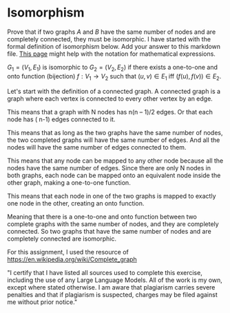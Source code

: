 # Isomorphism

Prove that if two graphs $A$ and $B$ have the same number of nodes and are
completely connected, they must be isomorphic. I have started with the formal
definition of isomorphism below. Add your answer to this markdown file. [This
page](https://docs.github.com/en/get-started/writing-on-github/working-with-advanced-formatting/writing-mathematical-expressions)
might help with the notation for mathematical expressions.

$G_1=(V_1 , E_1)$ is isomorphic to $G_2 = (V_2, E_2)$ if there exists a
one-to-one and onto function (bijection) $f: V_1 \rightarrow V_2$ such that $(u,v)
\in E_1$ iff $(f(u),f(v)) \in E_2$.

Let's start with the definition of a connected graph. A connected graph is a graph where each vertex is connected to every other vertex by an edge.


This means that a graph with N nodes has n(n – 1)/2 edges. Or that each node has ( n-1) edges connected to it.


This means that as long as the two graphs have the same number of nodes, the two completed graphs will have the same number of edges. And all the nodes will have the same number of edges connected to them.


This means that any node can be mapped to any other node because all the nodes have the same number of edges. Since there are only N nodes in both graphs, each node can be mapped onto an equivalent node inside the other graph, making a one-to-one function.


This means that each node in one of the two graphs is mapped to exactly one node in the other, creating an onto function. 


Meaning that there is a one-to-one and onto function between two complete graphs with the same number of nodes, and they are completely connected. So two graphs that have the same number of nodes and are completely connected are isomorphic.


For this assignment, I used the resource of https://en.wikipedia.org/wiki/Complete_graph

"I certify that I have listed all sources used to complete this exercise, including the use of any Large Language Models. All of the work is my own, except where stated otherwise. I am aware that plagiarism carries severe penalties and that if plagiarism is suspected, charges may be filed against me without prior notice."



